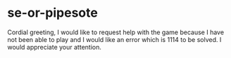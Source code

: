 # se-or-pipesote
 Cordial greeting, I would like to request help with the game because I have not been able to play and I would like an error which is 1114 to be solved. I would appreciate your attention.

